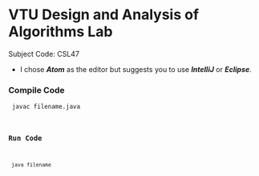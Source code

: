 # VTU Design and Analysis of Algorithms Lab
Subject Code: CSL47
- I chose ***Atom*** as the editor but suggests you to use ***IntelliJ*** or ***Eclipse***.

### Compile Code
<code> javac filename.java </p>

### Run Code
<code> java filename </code>
